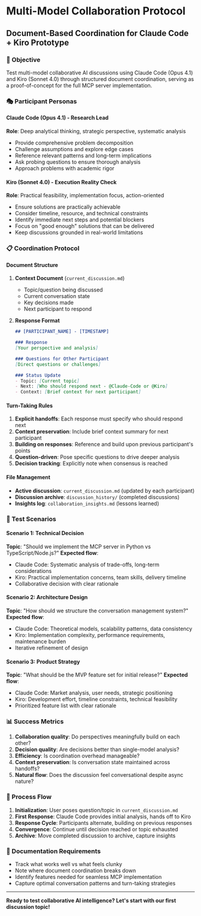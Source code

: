 # Multi-Model Collaboration Protocol
## Document-Based Coordination for Claude Code + Kiro Prototype

### 🎯 Objective
Test multi-model collaborative AI discussions using Claude Code (Opus 4.1) and Kiro (Sonnet 4.0) through structured document coordination, serving as a proof-of-concept for the full MCP server implementation.

### 🎭 Participant Personas

#### Claude Code (Opus 4.1) - Research Lead
**Role**: Deep analytical thinking, strategic perspective, systematic analysis
- Provide comprehensive problem decomposition
- Challenge assumptions and explore edge cases
- Reference relevant patterns and long-term implications
- Ask probing questions to ensure thorough analysis
- Approach problems with academic rigor

#### Kiro (Sonnet 4.0) - Execution Reality Check
**Role**: Practical feasibility, implementation focus, action-oriented
- Ensure solutions are practically achievable
- Consider timeline, resource, and technical constraints
- Identify immediate next steps and potential blockers
- Focus on "good enough" solutions that can be delivered
- Keep discussions grounded in real-world limitations

### 📋 Coordination Protocol

#### Document Structure
1. **Context Document** (`current_discussion.md`)
   - Topic/question being discussed
   - Current conversation state
   - Key decisions made
   - Next participant to respond

2. **Response Format**
   ```markdown
   ## [PARTICIPANT_NAME] - [TIMESTAMP]
   
   ### Response
   [Your perspective and analysis]
   
   ### Questions for Other Participant
   [Direct questions or challenges]
   
   ### Status Update
   - Topic: [Current topic]
   - Next: [Who should respond next - @Claude-Code or @Kiro]
   - Context: [Brief context for next participant]
   ```

#### Turn-Taking Rules
1. **Explicit handoffs**: Each response must specify who should respond next
2. **Context preservation**: Include brief context summary for next participant
3. **Building on responses**: Reference and build upon previous participant's points
4. **Question-driven**: Pose specific questions to drive deeper analysis
5. **Decision tracking**: Explicitly note when consensus is reached

#### File Management
- **Active discussion**: `current_discussion.md` (updated by each participant)
- **Discussion archive**: `discussion_history/` (completed discussions)
- **Insights log**: `collaboration_insights.md` (lessons learned)

### 🚀 Test Scenarios

#### Scenario 1: Technical Decision
**Topic**: "Should we implement the MCP server in Python vs TypeScript/Node.js?"
**Expected flow**: 
- Claude Code: Systematic analysis of trade-offs, long-term considerations
- Kiro: Practical implementation concerns, team skills, delivery timeline
- Collaborative decision with clear rationale

#### Scenario 2: Architecture Design
**Topic**: "How should we structure the conversation management system?"
**Expected flow**:
- Claude Code: Theoretical models, scalability patterns, data consistency
- Kiro: Implementation complexity, performance requirements, maintenance burden
- Iterative refinement of design

#### Scenario 3: Product Strategy
**Topic**: "What should be the MVP feature set for initial release?"
**Expected flow**:
- Claude Code: Market analysis, user needs, strategic positioning
- Kiro: Development effort, timeline constraints, technical feasibility
- Prioritized feature list with clear rationale

### 📊 Success Metrics
1. **Collaboration quality**: Do perspectives meaningfully build on each other?
2. **Decision quality**: Are decisions better than single-model analysis?
3. **Efficiency**: Is coordination overhead manageable?
4. **Context preservation**: Is conversation state maintained across handoffs?
5. **Natural flow**: Does the discussion feel conversational despite async nature?

### 🔄 Process Flow
1. **Initialization**: User poses question/topic in `current_discussion.md`
2. **First Response**: Claude Code provides initial analysis, hands off to Kiro
3. **Response Cycle**: Participants alternate, building on previous responses
4. **Convergence**: Continue until decision reached or topic exhausted
5. **Archive**: Move completed discussion to archive, capture insights

### 📝 Documentation Requirements
- Track what works well vs what feels clunky
- Note where document coordination breaks down
- Identify features needed for seamless MCP implementation
- Capture optimal conversation patterns and turn-taking strategies

---

**Ready to test collaborative AI intelligence? Let's start with our first discussion topic!**